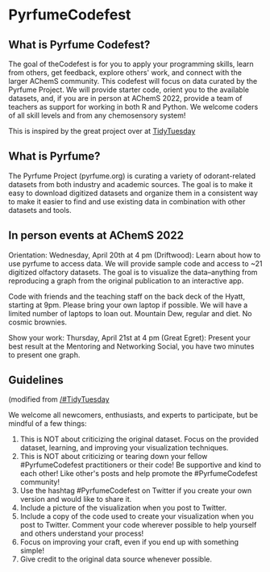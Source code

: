 # PyrfumeCodefest


## What is Pyrfume Codefest?

The goal of theCodefest is for you to apply your programming skills, learn from others, get feedback, explore others' work, and connect with the larger AChemS community. This codefest will focus on data curated by the Pyrfume Project. We will provide starter code, orient you to the available datasets, and, if you are in person at AChemS 2022, provide a team of teachers as support for working in both R and Python. We welcome coders of all skill levels and from any chemosensory system! 

This is inspired by the great project over at [TidyTuesday](https://github.com/rfordatascience/tidytuesday)

## What is Pyrfume?

The Pyrfume Project (pyrfume.org) is curating a variety of odorant-related datasets from both industry and academic sources. The goal is to make it easy to download digitized datasets and organize them in a consistent way to make it easier to find and use existing data in combination with other datasets and tools.

## In person events at AChemS 2022

Orientation: Wednesday, April 20th at 4 pm (Driftwood): Learn about how to use pyrfume to access data. We will provide sample code and access to ~21 digitized olfactory datasets. The goal is to visualize the data–anything from reproducing a graph from the original publication to an interactive app.

Code with friends and the teaching staff on the back deck of the Hyatt, starting at 9pm. Please bring your own laptop if possible. We will have a limited number of laptops to loan out. Mountain Dew, regular and diet. No cosmic brownies. 

Show your work: Thursday, April 21st at 4 pm (Great Egret): Present your best result at the Mentoring and Networking Social, you have two minutes to present one graph.

## Guidelines 
(modified from [/#TidyTuesday](https://github.com/rfordatascience/tidytuesday)

We welcome all newcomers, enthusiasts, and experts to participate, but be mindful of a few things:
1. This is NOT about criticizing the original dataset. Focus on the provided dataset, learning, and improving your visualization techniques.
2. This is NOT about criticizing or tearing down your fellow #PyrfumeCodefest practitioners or their code! Be supportive and kind to each other! Like other's posts and help promote the #PyrfumeCodefest community!
3. Use the hashtag #PyrfumeCodefest on Twitter if you create your own version and would like to share it.
4. Include a picture of the visualization when you post to Twitter.
5. Include a copy of the code used to create your visualization when you post to Twitter. Comment your code wherever possible to help yourself and others understand your process!
6. Focus on improving your craft, even if you end up with something simple!
7. Give credit to the original data source whenever possible.

